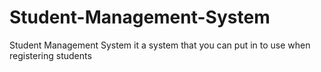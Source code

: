 # Student-Management-System
Student Management System it a system that you can put in to use when registering students
